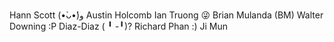 Hann Scott (•̀ᴗ•́)و
Austin Holcomb
Ian Truong 😜
Brian Mulanda (BM)
Walter Downing :P
Diaz-Diaz ( ╹ -╹)?
Richard Phan :)
Ji Mun
